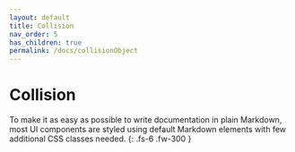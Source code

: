 ```yaml
---
layout: default
title: Collision
nav_order: 5
has_children: true
permalink: /docs/collisionObject
---
```


# Collision

To make it as easy as possible to write documentation in plain Markdown, most UI components are styled using default Markdown elements with few additional CSS classes needed.
{: .fs-6 .fw-300 }